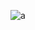 ![a](https://cloud.githubusercontent.com/assets/21317654/19216652/48174452-8d8a-11e6-93ab-4ddabebd5e5c.png)

